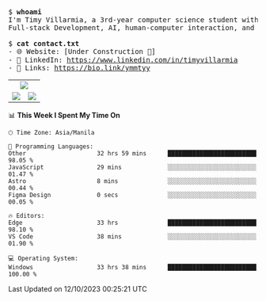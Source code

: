 <pre>
$ <strong>whoami</strong>
I'm Timy Villarmia, a 3rd-year computer science student with a wide range of interests 
Full-stack Development, AI, human-computer interaction, and everything in between.
  
$ <strong>cat contact.txt</strong>
- 🌐 Website: [Under Construction 🚧]
- 💼 LinkedIn: <a href="https://www.linkedin.com/in/timyvillarmia">https://www.linkedin.com/in/timyvillarmia</a>  
- 🔗 Links: <a href="https://bio.link/ymmtyy">https://bio.link/ymmtyy</a>  
</pre>

<table align="center" width="100%"> 
  <tr> 
    <td align="center" colspan="2"> 
     <img src="https://github-profile-summary-cards.vercel.app/api/cards/profile-details?username=TimyVillarmia&theme=dark"/>
    </td> 
  </tr> 
   <tr> 
    <td align="center"> 
       <img src="https://github-readme-stats.vercel.app/api?username=TimyVillarmia&show_icons=true&theme=dark" />
    </td> 
    <td align="center">
      <img src="https://github-readme-stats.vercel.app/api/top-langs/?username=TimyVillarmia&layout=compact&count_private=true&theme=dark"/>
    </td> 
   </tr> 
</table>

<!--START_SECTION:waka-->
📊 **This Week I Spent My Time On** 

```text
🕑︎ Time Zone: Asia/Manila

💬 Programming Languages: 
Other                    32 hrs 59 mins      █████████████████████████   98.05 % 
JavaScript               29 mins             ░░░░░░░░░░░░░░░░░░░░░░░░░   01.47 % 
Astro                    8 mins              ░░░░░░░░░░░░░░░░░░░░░░░░░   00.44 % 
Figma Design             0 secs              ░░░░░░░░░░░░░░░░░░░░░░░░░   00.05 % 

🔥 Editors: 
Edge                     33 hrs              █████████████████████████   98.10 % 
VS Code                  38 mins             ░░░░░░░░░░░░░░░░░░░░░░░░░   01.90 % 

💻 Operating System: 
Windows                  33 hrs 38 mins      █████████████████████████   100.00 % 
```


 Last Updated on 12/10/2023 00:25:21 UTC
<!--END_SECTION:waka--> 




                                                                                                           
                                                               
                                                                                                     

